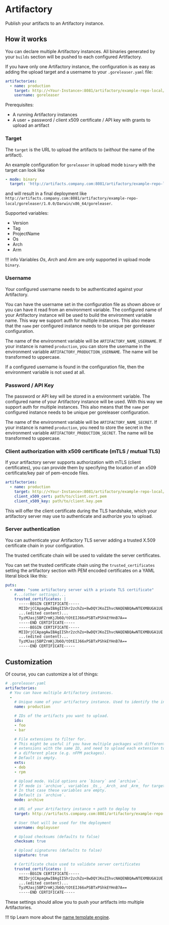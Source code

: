 # Artifactory

Publish your artifacts to an Artifactory instance.

## How it works

You can declare multiple Artifactory instances.
All binaries generated by your `builds` section will be pushed to
each configured Artifactory.

If you have only one Artifactory instance,
the configuration is as easy as adding the
upload target and a username to your `.goreleaser.yaml` file:

```yaml
artifactories:
  - name: production
    target: http://<Your-Instance>:8081/artifactory/example-repo-local/{{ .ProjectName }}/{{ .Version }}/
    username: goreleaser
```

Prerequisites:

- A running Artifactory instances
- A user + password / client x509 certificate / API key with grants to upload an artifact

### Target

The `target` is the URL to upload the artifacts to (_without_ the name of the artifact).

An example configuration for `goreleaser` in upload mode `binary` with the target can look like

```yaml
- mode: binary
  target: 'http://artifacts.company.com:8081/artifactory/example-repo-local/{{ .ProjectName }}/{{ .Version }}/{{ .Os }}/{{ .Arch }}{{ if .Arm }}{{ .Arm }}{{ end }}'
```

and will result in a final deployment like `http://artifacts.company.com:8081/artifactory/example-repo-local/goreleaser/1.0.0/Darwin/x86_64/goreleaser`.

Supported variables:

- Version
- Tag
- ProjectName
- Os
- Arch
- Arm

!!! info
    Variables _Os_, _Arch_ and _Arm_ are only supported in upload mode `binary`.

### Username

Your configured username needs to be authenticated against your Artifactory.

You can have the username set in the configuration file as shown above
or you can have it read from an environment variable.
The configured name of your Artifactory instance will be used to build
the environment variable name.
This way we support auth for multiple instances.
This also means that the `name` per configured instance needs to be unique
per goreleaser configuration.

The name of the environment variable will be `ARTIFACTORY_NAME_USERNAME`.
If your instance is named `production`, you can store the username in the
environment variable `ARTIFACTORY_PRODUCTION_USERNAME`.
The name will be transformed to uppercase.

If a configured username is found in the configuration file, then the
environment variable is not used at all.

### Password / API Key

The password or API key will be stored in a environment variable.
The configured name of your Artifactory instance will be used.
With this way we support auth for multiple instances.
This also means that the `name` per configured instance needs to be unique
per goreleaser configuration.

The name of the environment variable will be `ARTIFACTORY_NAME_SECRET`.
If your instance is named `production`, you need to store the secret in the
environment variable `ARTIFACTORY_PRODUCTION_SECRET`.
The name will be transformed to uppercase.

### Client authorization with x509 certificate (mTLS / mutual TLS)

If your artifactory server supports authorization with mTLS (client certificates), you can provide them by specifying
the location of an x509 certificate/key pair of pem-encode files.

```yaml
artifactories:
  - name: production
    target: http://<Your-Instance>:8081/artifactory/example-repo-local/{{ .ProjectName }}/{{ .Version }}/
    client_x509_cert: path/to/client.cert.pem
    client_x509_key: path/to/client.key.pem
```

This will offer the client certificate during the TLS handshake, which your artifactory server may use to authenticate
and authorize you to upload.

### Server authentication

You can authenticate your Artifactory TLS server adding a trusted X.509
certificate chain in your configuration.

The trusted certificate chain will be used to validate the server certificates.

You can set the trusted certificate chain using the `trusted_certificates`
setting the artifactory section with PEM encoded certificates on a YAML literal
block like this:

```yaml
puts:
  - name: "some artifactory server with a private TLS certificate"
    #...(other settings)...
    trusted_certificates: |
      -----BEGIN CERTIFICATE-----
      MIIDrjCCApagAwIBAgIIShr2zchZo+8wDQYJKoZIhvcNAQENBQAwNTEXMBUGA1UE
      ...(edited content)...
      TyzMJasj5BPZrmKjJb6O/tOtEIJ66xPSBTxPShkEYHnB7A==
      -----END CERTIFICATE-----
      -----BEGIN CERTIFICATE-----
      MIIDrjCCApagAwIBAgIIShr2zchZo+8wDQYJKoZIhvcNAQENBQAwNTEXMBUGA1UE
      ...(edited content)...
      TyzMJasj5BPZrmKjJb6O/tOtEIJ66xPSBTxPShkEYHnB7A==
      -----END CERTIFICATE-----
```

## Customization

Of course, you can customize a lot of things:

```yaml
# .goreleaser.yaml
artifactories:
  # You can have multiple Artifactory instances.
  -
    # Unique name of your artifactory instance. Used to identify the instance
    name: production

    # IDs of the artifacts you want to upload.
    ids:
    - foo
    - bar

    # File extensions to filter for.
    # This might be useful if you have multiple packages with different
    # extensions with the same ID, and need to upload each extension to
    # a different place (e.g. nFPM packages).
    # Default is empty.
    exts:
    - deb
    - rpm

    # Upload mode. Valid options are `binary` and `archive`.
    # If mode is `archive`, variables _Os_, _Arch_ and _Arm_ for target name are not supported.
    # In that case these variables are empty.
    # Default is `archive`.
    mode: archive

    # URL of your Artifactory instance + path to deploy to
    target: http://artifacts.company.com:8081/artifactory/example-repo-local/{{ .ProjectName }}/{{ .Version }}/

    # User that will be used for the deployment
    username: deployuser

    # Upload checksums (defaults to false)
    checksum: true

    # Upload signatures (defaults to false)
    signature: true

    # Certificate chain used to validate server certificates
    trusted_certificates: |
      -----BEGIN CERTIFICATE-----
      MIIDrjCCApagAwIBAgIIShr2zchZo+8wDQYJKoZIhvcNAQENBQAwNTEXMBUGA1UE
      ...(edited content)...
      TyzMJasj5BPZrmKjJb6O/tOtEIJ66xPSBTxPShkEYHnB7A==
      -----END CERTIFICATE-----
```

These settings should allow you to push your artifacts into multiple Artifactories.

!!! tip
    Learn more about the [name template engine](/customization/templates/).

